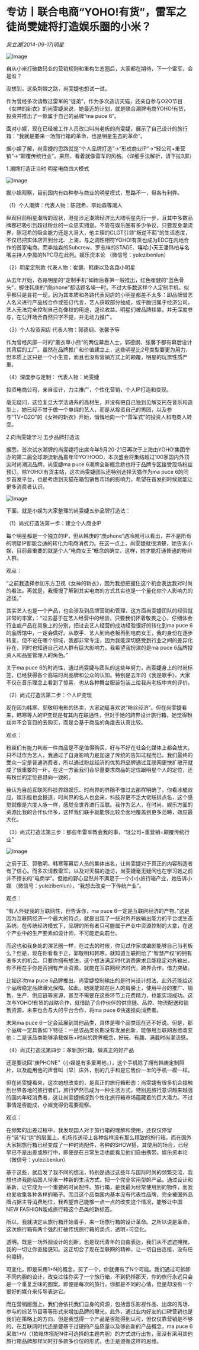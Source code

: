 # 专访丨联合电商“YOHO!有货”，雷军之徒尚雯婕将打造娱乐圈的小米？

*吴立湘|2014-09-17|明星*

![Image](http://p2.pstatp.com/large/pgc-image/15210250872656cf340e083)

自从小米打破数码业的营销规则和重构生态圈后，大家都在期待，下一个雷军，会是谁？

没想到，这条荆棘之路，尚雯婕也想试一试。

作为曾经多次请教过雷军的“徒弟”，作为多次造访天猫，还亲自参与O2O节目《女神的新衣》的尚雯婕来说，她最近的计划，就是联合潮牌电商YOHO!有货，投资并推出了一款属于自己的品牌“ma puce 6”。

面对小娱，现在已经被工作人员改口叫尚老板的尚雯婕，展示了自己设计的旅行箱：“我就是要来一场旅行箱的革命，也是明星生态的革命”。

据小娱了解，尚雯婕的思路就是“个人品牌打造”→“形成商业IP”→“轻公司+重营销”→“颠覆传统行业”。果然，看着就像雷军的风格。（详细手法解析，请下拉3屏）

1.潮牌打造正当时 明星电商四大模式

![Image](http://p2.pstatp.com/large/pgc-image/15210250869950b175b5733)

据小娱观察，目前国内有四种参与商业的明星模式，思路不一，但各有利弊。

（1）个人潮牌：代表人物：陈冠希、李灿森等潮人

纵观目前明星潮牌的现状，港星涉足潮牌经济比大陆明星先行一步，且其中多数品牌都已吸引到超过粉丝的一众忠实拥趸。不管在娱乐圈有多少争议，只要现身潮流界，陈冠希的吸金能力还是大哥大，他主理的CLOT引领“叛逆不羁”的生活态度，不仅已把实体店开到台北、上海，与之调性相符YOHO!有货也成为EDC在内地合作的首家电商。而李灿森的Subcrew、罗志祥的STAGE、嘻哈小天王潘玮柏与名嘴主持人李晨的NPC尽在此列。娱乐资本论 （微信号：yulezibenlun）

（2）明星定制款 代表人物：崔健、韩庚以及各路小明星

从去年开始，各路明星的“定制手机”如雨后春笋一般推出，红色崔健的“蓝色骨头”，握住韩庚的“庚phone”都话题名噪一时。不过大多数这样个人定制手机，似乎都只是昙花一现，因为其本质和各路代表网店的小明星都差不太多：即品牌借艺人名义进行产品线合作或签订代言，艺人获取部分抽成，或干脆归属于经济公司，艺人无法完全控制自己肖像权的用途，遑论收益。明星们被品牌挂靠，并无深度参与，在公开场合自然只字不提，并无动力推广。

（3）个人投资网店 代表人物：郭德纲、张馨予等

作为曾经风靡一时的“薰衣草小熊”的两位幕后人士，郭德纲、张馨予都有幕后设计其背后的工厂。虽然在品牌推广和价值建立上，这些明星比2号类型要更为用力，但本质上这只是一个小生意，而且也没有营销方式上的颠覆，明星的玩票性质严重。

（4）深度参与定制： 代表人物：尚雯婕

投资电商公司，亲自设计，力主推广，个性化营销，个人IP打造和变现。

毫无疑问，这位复旦大学法语系的高材生，并没有把自己独到见解支托在音乐和造型上，她已经不甘于做一个单纯的艺人，而是从投资自己的男团，以及参与“TV+O2O”的《女神的新衣》开始，悄悄地向一个“雷军式”的投资人和电商人转变。

2.向尚雯婕学习 五步品牌打造法

据悉，首次试水潮牌的尚雯婕将出席今年9月20-21日再次于上海由YOHO!集团举办的第二届全球潮流新品嘉年华YO’HOOD，本次盛会将集结超过100家国内外顶尖时尚潮流品牌。尚雯婕ma puce 6潮牌全新概念款也将于品牌专区接受现场粉丝预订。除YOHO!有货主站，这次尚雯婕团队还特别选择天猫作为ma puce 6的同步首发平台，也是考虑到天猫在箱包销售市场的影响力，希望在首发的时候就能让更多消费者认识。

![Image](http://p2.pstatp.com/large/pgc-image/1521025087113e8a9d8c69b)

下面，就是小娱为大家整理的尚雯婕五步品牌打造法：

（1）尚式打造法第一步：建立个人商业IP

每个明星都是一个独立的IP，但从韩庚的“庚phone”遇冷就可以看出，并不是所有的明星IP都能合适的转化为电商消费力。在这一点上，尚雯婕就很清楚，她告诉小娱，目前最重要的就是个人“电商女王”概念的确立，这样，她才能打通普通的粉丝人群。

观点：

“之前我选择参加东方卫视《女神的新衣》，因为我想把握住这个机会表达我对时尚的看法。再就是，我慢慢了解到其实电商的方式其实也是一个量化你个人影响力的途径。”

其实艺人也是一个产品，也会涉及到品牌营销和管理，这方面尚雯婕团队的经验就非常的丰富，：“过去基于在艺人经营中的经验，只要我们怀着敬畏之心，仔细体会行业或产品在具象上的分别，把过去艺人经营的成功经验很好的转化到ma puce 6的品牌馆中，一定会做好。从歌手、艺人到尚老板再到电商女王，我的身份在逐步转变，但不论在哪个领域，我都非常专注，因为我能深切感受到行业之间的差异化存在，同时也知道自己对人群有巨大影响力。我希望我扮演的是ma puce 6品牌投资人和品鉴管理人的角色。”

关于ma puce 6的时尚性，通过尚雯婕与团队的这些年努力，尚雯婕身上的时尚标签，已经获得各个高端时尚品牌和公众的认知。特别是去年的《我是歌手》，大家不仅在音乐理念上看到了惊喜，也从各种舞台服装包装上给我尚老板中肯的评价。

（2）尚式打造法第二步：个人IP变现

现在因为韩寒、郭敬明电影的热卖，大家动辄喜欢说“粉丝经济”。但在尚雯婕看来，韩寒等人的IP变现是有其内在联通性，但对于她的跨界设计旅行箱，她觉得粉丝并不会盲目的去购买，而是会基于商品的角度去认真比较。

观点：

粉丝们有能力判断一件商品是不是值得购买，好与不好在社会化媒体上都会放大，只不过作为艺人，我通过了自身影响力是加速了传统的告知过程而已。我们最终的受众一定是普通消费者，所以通过粉丝经济的优势将品牌通过互联网更快扩散开就成了很重要的一环，在这一方面我们会尽量要求商品的定位跟明星个人的定位，还有粉丝的定位是趋向一致的。

我认为目前互联网科技界跟娱乐、时尚界的界限不像过去那样明确了，你看冰桶效应，娱乐版也会报道，时尚界的名人也会来，科技界更不乏大佬联排点名，这个感觉就像是六度人脉一样，感觉全世界进行互联。我作为艺人，在时尚、娱乐方面的资源比我的合作伙伴多，这样我们联手就能够比较全面地覆盖到更多范畴，效应最大化。

（3）尚式打造法第三步：那些年雷军教会我的事，“轻公司+重营销=颠覆传统行业”

![Image](http://p2.pstatp.com/large/pgc-image/1521025087045139002cdcb)

之前于正、郭敬明、韩寒等幕后人员的集体出名，让尚雯婕对于真正的内容制造者有了信心。而多次请教雷军，以及对天猫的造访，尚雯婕毫无疑问也在学习她之前并不擅长的“电商学”。但她的野心显然并不满足于一个小小旅行箱产业，她告诉小娱 （微信号：yulezibenlun），“我想去改变一下传统产业”。

观点：

“有人怀疑我的互联网性，但告诉你，ma puce 6一定是互联网经济的产物。”这是因为互联网经济一个最大的特点，就是出现了一些对外开放输出能力的平台或生态系统。在传统经济模式下，品牌的所有者只可能属于产业中资源控制的大拿，在这个产业中的生产要素如设计师，不可能走向前台。

而这也和我身处的演艺圈一样，在过去的时候，你见过作家或编剧能够自己当老板么？但是，现在你看看于正、郭敬明和韩寒，就知道互联网给了“智慧产权”的拥有者多大的机会。只要你拥有想法，这个想法满足时代消费需求且能稳定对外输出，你不用在乎你是否拥有产业资源，就能在互联网经济时代，跨界合作，借力突破。

比如这次ma puce 6品牌推出，尚雯婕控制输出的是时尚设计想法，此外还能给这个品牌稳定品牌曝光保障。如此，她就能站在巨人的肩膀上，使用平台的推广、销售、生产、供应链等资源，甚至不需要在这些环节上花费精力，也能实现成功。这次与YOHO!有货的战略合作，就借助了合作伙伴的供应链、品控、物流配送和销售资源，未来也会与大的平台合作，将ma puce 6快速推向消费者。

未来ma puce 6一定会延展到其他品类，具体是哪个品类现在还不好说。但是，那个品牌一定具备如下特征：一是该品类长期没有发展创新，能够用互联网思维改变他；二是该品类能够承载娱乐+时尚的跨界概念，好玩、有趣、满载时尚潮流感。

（4）尚式打造法第四步：革新旅行箱，做真正的好产品

还是要说回“庚PHONE”（小娱是有多爱黑他，），这个手机除了拥有韩庚定制照片，以及能用他的声音叫（早）床外，别的几乎和是它售价一半的手机一模一样。

但在尚雯婕看来，这次她想改变的，是真正的旅行箱形态：尚雯婕有很多机会接触到世界各地的旅行者们，旅行俨然已成为一种生活方式，特别是旅行意识越来越强的国内年轻消费者，这让尚雯婕捕捉到个性化旅行箱市场蕴藏着的巨大潜力。不过事情是否能成，小娱觉得仍需要观察。

观点：

在频繁的出差过程中，我发现国人对于旅行箱的理解和使用，还仅仅停留在“装”和“运”的层面上，机场传送带上各种各样没有那么精致的旅行箱。而在国外大家把旅行箱已经变成了一种时尚配件，各种的SHOW搭，其使用的场合，已经早已不是出差或旅行中，即便是在日常生活也能看见他们自由携带。娱乐资本论 （微信号：yulezibenlun）

基于这些，就启发了我不同的想法，特别是通过这些年与国际时尚的频繁交流，我想也许我能给国人带来一种新的生活方式，把一个完全实用型的产品，通过设计和革新，让它成为一个重要的时尚配件。旅行箱，是我最为经常使用到的物件，而我也爱收集各种各样的箱子。而且这个品类国内基本没有代表性品牌，完全被国外品牌占据主导消费地位，我希望自己能够一点一点的改变这个情况，能够让中国NEW FASHION能成旅行箱这个品类的新标签。

所以，我就决定从旅行箱开始着手，来一场旅行箱的设计革命。之所以说是革命。这次旅行箱有两个强烈打破传统旅行箱的卖点，透明+可变化。

透明，既是一场外观设计的创新，也是现代青年的自由表达，我们从不遮遮掩掩，我的一切让你直接感知。这正切合了现在互联网的精神，让一切自由连接，没有任何障碍。

可变化，即是采用1+N的概念，买了一个，你就拥有了N个可能。我们通过可拆卸不同内胆的设计，改变过往你买了一个旅行箱，不到扔掉那天，你的旅行永远只会是一个重复乏味的图案。即便是每次的旅行，你都是不同的心情，但是却没有一个很好的媒介来传导表达它。

而在营销层面上，我们会依托我们自身的资源，包括音乐影视作品、出席的秀场、参与的综艺节目等等形式来增加品牌的曝光，此外，通过业内好友的口碑营销也是我们在策略上的方向，但是我觉得一个产品是否能得到认可，但仅仅靠营销是不够的，在互联网时代还是要基于过硬的产品质量以及够创新的产品概念，ma puce 6 采取1+N（1款箱体搭配N件可选择的主题内胆）的方式进行出售，而没有采用其他旅行箱品牌那样同时打多款多价位的形式，也正是遵循这样的思维。

